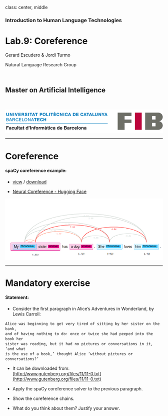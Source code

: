 class: center, middle

### Introduction to Human Language Technologies

# Lab.9: Coreference

Gerard Escudero & Jordi Turmo

Natural Language Research Group

<br>

## Master on Artificial Intelligence

<br>

![:scale 75%](fib.png)

---
# Coreference

#### spaCy coreference example:

* [view](codes/s9a.html) / [download](codes/s9a.ipynb)

* [Neural Coreference - Hugging Face](https://huggingface.co/coref/?text=My%20sister%20has%20a%20dog.%20She%20loves%20him.)

![:scale 95%](figures/neuralcoref.png)


---

# Mandatory exercise

#### Statement:

* Consider the first paragraph in Alice’s Adventures in Wonderland, by Lewis Carroll:
```
Alice was beginning to get very tired of sitting by her sister on the bank, 
and of having nothing to do: once or twice she had peeped into the book her 
sister was reading, but it had no pictures or conversations in it, ‘and what 
is the use of a book,’ thought Alice ‘without pictures or conversations?’
```

* It can be downloaded from: <br>
[http://www.gutenberg.org/files/11/11-0.txt](http://www.gutenberg.org/files/11/11-0.txt)

* Apply the spaCy coreference solver to the previous paragraph.

* Show the coreference chains. 

* What do you think about them? Justify your answer.



